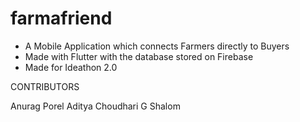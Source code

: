 # farmafriend
 
- A Mobile Application which connects Farmers directly to Buyers
- Made with Flutter with the database stored on Firebase
- Made for Ideathon 2.0

CONTRIBUTORS

Anurag Porel
Aditya Choudhari
G Shalom